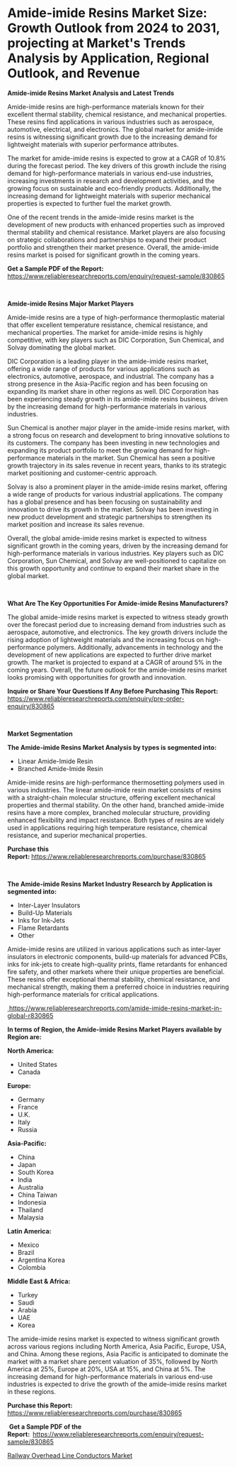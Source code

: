 <p><h1>Amide-imide Resins Market Size: Growth Outlook from 2024 to 2031, projecting at Market's Trends Analysis by Application, Regional Outlook, and Revenue</h1></p><p><strong>Amide-imide Resins Market Analysis and Latest Trends</strong></p>
<p><p>Amide-imide resins are high-performance materials known for their excellent thermal stability, chemical resistance, and mechanical properties. These resins find applications in various industries such as aerospace, automotive, electrical, and electronics. The global market for amide-imide resins is witnessing significant growth due to the increasing demand for lightweight materials with superior performance attributes.</p><p>The market for amide-imide resins is expected to grow at a CAGR of 10.8% during the forecast period. The key drivers of this growth include the rising demand for high-performance materials in various end-use industries, increasing investments in research and development activities, and the growing focus on sustainable and eco-friendly products. Additionally, the increasing demand for lightweight materials with superior mechanical properties is expected to further fuel the market growth.</p><p>One of the recent trends in the amide-imide resins market is the development of new products with enhanced properties such as improved thermal stability and chemical resistance. Market players are also focusing on strategic collaborations and partnerships to expand their product portfolio and strengthen their market presence. Overall, the amide-imide resins market is poised for significant growth in the coming years.</p></p>
<p><strong>Get a Sample PDF of the Report:&nbsp;</strong> <a href="https://www.reliableresearchreports.com/enquiry/request-sample/830865">https://www.reliableresearchreports.com/enquiry/request-sample/830865</a></p>
<p>&nbsp;</p>
<p><strong>Amide-imide Resins Major Market Players</strong></p>
<p><p>Amide-imide resins are a type of high-performance thermoplastic material that offer excellent temperature resistance, chemical resistance, and mechanical properties. The market for amide-imide resins is highly competitive, with key players such as DIC Corporation, Sun Chemical, and Solvay dominating the global market.</p><p>DIC Corporation is a leading player in the amide-imide resins market, offering a wide range of products for various applications such as electronics, automotive, aerospace, and industrial. The company has a strong presence in the Asia-Pacific region and has been focusing on expanding its market share in other regions as well. DIC Corporation has been experiencing steady growth in its amide-imide resins business, driven by the increasing demand for high-performance materials in various industries.</p><p>Sun Chemical is another major player in the amide-imide resins market, with a strong focus on research and development to bring innovative solutions to its customers. The company has been investing in new technologies and expanding its product portfolio to meet the growing demand for high-performance materials in the market. Sun Chemical has seen a positive growth trajectory in its sales revenue in recent years, thanks to its strategic market positioning and customer-centric approach.</p><p>Solvay is also a prominent player in the amide-imide resins market, offering a wide range of products for various industrial applications. The company has a global presence and has been focusing on sustainability and innovation to drive its growth in the market. Solvay has been investing in new product development and strategic partnerships to strengthen its market position and increase its sales revenue.</p><p>Overall, the global amide-imide resins market is expected to witness significant growth in the coming years, driven by the increasing demand for high-performance materials in various industries. Key players such as DIC Corporation, Sun Chemical, and Solvay are well-positioned to capitalize on this growth opportunity and continue to expand their market share in the global market.</p></p>
<p>&nbsp;</p>
<p><strong>What Are The Key Opportunities For Amide-imide Resins Manufacturers?</strong></p>
<p><p>The global amide-imide resins market is expected to witness steady growth over the forecast period due to increasing demand from industries such as aerospace, automotive, and electronics. The key growth drivers include the rising adoption of lightweight materials and the increasing focus on high-performance polymers. Additionally, advancements in technology and the development of new applications are expected to further drive market growth. The market is projected to expand at a CAGR of around 5% in the coming years. Overall, the future outlook for the amide-imide resins market looks promising with opportunities for growth and innovation.</p></p>
<p><strong>Inquire or Share Your Questions If Any Before Purchasing This Report:</strong> <a href="https://www.reliableresearchreports.com/enquiry/pre-order-enquiry/830865">https://www.reliableresearchreports.com/enquiry/pre-order-enquiry/830865</a></p>
<p>&nbsp;</p>
<p><strong>Market Segmentation</strong></p>
<p><strong>The Amide-imide Resins Market Analysis by types is segmented into:</strong></p>
<p><ul><li>Linear Amide-Imide Resin</li><li>Branched Amide-Imide Resin</li></ul></p>
<p><p>Amide-imide resins are high-performance thermosetting polymers used in various industries. The linear amide-imide resin market consists of resins with a straight-chain molecular structure, offering excellent mechanical properties and thermal stability. On the other hand, branched amide-imide resins have a more complex, branched molecular structure, providing enhanced flexibility and impact resistance. Both types of resins are widely used in applications requiring high temperature resistance, chemical resistance, and superior mechanical properties.</p></p>
<p><strong>Purchase this Report:&nbsp;</strong><a href="https://www.reliableresearchreports.com/purchase/830865">https://www.reliableresearchreports.com/purchase/830865</a></p>
<p>&nbsp;</p>
<p><strong>The Amide-imide Resins Market Industry Research by Application is segmented into:</strong></p>
<p><ul><li>Inter-Layer Insulators</li><li>Build-Up Materials</li><li>Inks for Ink-Jets</li><li>Flame Retardants</li><li>Other</li></ul></p>
<p><p>Amide-imide resins are utilized in various applications such as inter-layer insulators in electronic components, build-up materials for advanced PCBs, inks for ink-jets to create high-quality prints, flame retardants for enhanced fire safety, and other markets where their unique properties are beneficial. These resins offer exceptional thermal stability, chemical resistance, and mechanical strength, making them a preferred choice in industries requiring high-performance materials for critical applications.</p></p>
<p><a href="https://www.reliableresearchreports.com/amide-imide-resins-market-in-global-r830865">&nbsp;https://www.reliableresearchreports.com/amide-imide-resins-market-in-global-r830865</a></p>
<p><strong>In terms of Region, the Amide-imide Resins Market Players available by Region are:</strong></p>
<p>
    <p> <strong> North America: </strong>
        <ul>
            <li>United States</li>
            <li>Canada</li>
        </ul>
        </p> 
    <p> <strong> Europe: </strong>
        <ul>
            <li>Germany</li>
            <li>France</li>
            <li>U.K.</li>
            <li>Italy</li>
            <li>Russia</li>
        </ul>
        </p> 
    <p> <strong> Asia-Pacific: </strong>
        <ul>
            <li>China</li>
            <li>Japan</li>
            <li>South Korea</li>
            <li>India</li>
            <li>Australia</li>
            <li>China Taiwan</li>
            <li>Indonesia</li>
            <li>Thailand</li>
            <li>Malaysia</li>
        </ul>
        </p> 
    <p> <strong> Latin America: </strong>
        <ul>
            <li>Mexico</li>
            <li>Brazil</li>
            <li>Argentina Korea</li>
            <li>Colombia</li>
        </ul>
        </p> 
    <p> <strong> Middle East & Africa: </strong>
        <ul>
            <li>Turkey</li>
            <li>Saudi</li>
            <li>Arabia</li>
            <li>UAE</li>
            <li>Korea</li>
        </ul>
    </p>
    </p>
<p><p>The amide-imide resins market is expected to witness significant growth across various regions including North America, Asia Pacific, Europe, USA, and China. Among these regions, Asia Pacific is anticipated to dominate the market with a market share percent valuation of 35%, followed by North America at 25%, Europe at 20%, USA at 15%, and China at 5%. The increasing demand for high-performance materials in various end-use industries is expected to drive the growth of the amide-imide resins market in these regions.</p></p>
<p><strong>Purchase this Report: </strong><a href="https://www.reliableresearchreports.com/purchase/830865">https://www.reliableresearchreports.com/purchase/830865</a></p>
<p>&nbsp;<strong>Get a Sample PDF of the Report:&nbsp;&nbsp;</strong><a href="https://www.reliableresearchreports.com/enquiry/request-sample/830865">https://www.reliableresearchreports.com/enquiry/request-sample/830865</a></p>
<p><strong></strong></p>
<p><p><a href="https://github.com/JennyferFeil2023/Market-Research-Report-List-1/blob/main/railway-overhead-line-conductors-market.md">Railway Overhead Line Conductors Market</a></p></p>